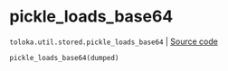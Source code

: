 # pickle_loads_base64
`toloka.util.stored.pickle_loads_base64` | [Source code](https://github.com/Toloka/toloka-kit/blob/v1.1.1/src/util/stored.py#L46)

```python
pickle_loads_base64(dumped)
```

